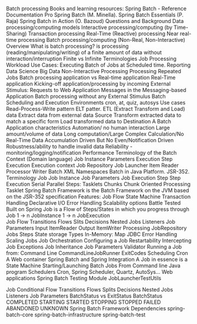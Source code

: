 Batch processing
  Books and learning resources:
    Spring Batch - Reference Documentation
    Pro Spring Batch (M. Minella).
    Spring Batch Essentials (P. Raja)
    Spring Batch in Action (O. Bazoud)
  Questions and Background
    Data processing/computing models
      Interactive processing/computing (by Time-Sharing)
      Transaction processing
      Real-Time (Reactive) processing
      Near real-time processing
      Batch processing/computing (Non-Real, Non-Interactive)
      Overview
  What is batch processing?
     is processing (reading/manipulating/writing)
      of a finite amount of data
      without
        interaction/interruption
   Finite vs Infinite
   Terminologies
     Job Processing Workload
   Use Cases:
      Executing Batch of Jobs at Scheduled time.
        Reporting
        Data Science
        Big Data
        Non-Interactive Processing
        Processing Repeated Jobs
  Batch processing application vs Real-time application
    Real-Time application
      Kicking-off application/processing
        by incoming External Stimulus:
          Requests to Web Application
          Messages in the Messaging-based Application
  Batch processing
      without any External Stimulus
    Batch Scheduling and Execution Environments
      cron, at, quiz, autosys
    Use cases
      Read-Process-Write pattern
      ELT patter. ETL (Extract Transform and Load) data
        Extract data from external data Source
        Transform extracted data to match a specific form
        Load transformed data to Destination 
      A Batch Application characteristics
        Automation/ no human interaction
        Large amount/volume of data
        Long computation/Large Complex Calculation/No Real-Time
        Data Accumulation Driven But No Even/Notification Driven
        Robustness/ability to handle invalid data
        Reliability - monitoring/logging/notification
        Performance 
    Terminology of the Batch Context (Domain language)
      Job
        Instance
        Parameters
        Execution
      Step
        Execution
      Execution context
      Job Repository
      Job Launcher
      Item
        Reader
        Processor
        Writer
      Batch XML Namespaces
Batch in Java Platform. JSR-352.
  Terminology
    Job
      Job Instance
      Job Parameters
      Job Execution
    Step
      Step Execution
        Serial
        Parallel
      Steps:
        Tasklets
          Chunks
          Chunk Oriented Processing Tasklet
Spring Batch Framework
  is the Batch Framework on the JVM
     based on the JSR-352 specification
  Features:
     Job Flow State Machine
     Transaction Handling
     Declarative I/O
     Error Handling
     Scalability options
     Battle Tested
     Built on Spring
  Job is
    a Flow of Steps/States in which you progress through 
  Job 1 -> n JobInstance 1 -> n JobExecution  
  Job Flow
    Transitions
    Flows
    Slits
    Decisions
    Nested Jobs
    Listeners
    Job Parameters
  Input
    ItemReader
  Output
    ItemWriter
  Processing
  JobRepository
     Jobs
     Steps
        State storage
    Types
      In-Memory: Map
      JDBC
  Error Handling
  Scaling Jobs
  Job Orchestration
  Configuring a Job
    Restartability
    Intercepting Job Exceptions
    Job Inheritance
    Job Parameters Validator
  Running a Job from:
    Command Line
      CommandLineJobRunner
      ExitCodes
      Scheduling
        Cron  
    A Web container
  Spring Batch and Spring Integration
    A Job in essence is a State Machine 
  Starting/Launching Batch Jobs
    From
      Command line
      Java program
      Schedulers
        Cron, Spring Scheduler, Quartz, AutoSys...
      Web applications
Spring Batch Testing Module
   JobLauncherTestUtils
   
Job Conditional Flow
  Transitions
  Flows
  Splits
  Decisions
  Nested Jobs
  Listeners
  Job Parameters
  BatchStatus vs ExitStatus
    BatchStatus
      COMPLETED
      STARTING
      STARTED
      STOPPING
      STOPPED
      FAILED
      ABANDONED
      UNKNOWN
Spring Batch Framework Dependencies
  spring-batch-core
  spring-batch-infrastructure
  spring-batch-test
